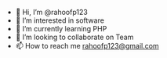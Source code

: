 - 👋 Hi, I’m @rahoofp123
- 👀 I’m interested in software 
- 🌱 I’m currently learning PHP
- 💞️ I’m looking to collaborate on Team 
- 📫 How to reach me rahoofp123@gmail.com

<!---
rahoofp123/rahoofp123 is a ✨ special ✨ repository because its `README.md` (this file) appears on your GitHub profile.
You can click the Preview link to take a look at your changes.
--->

